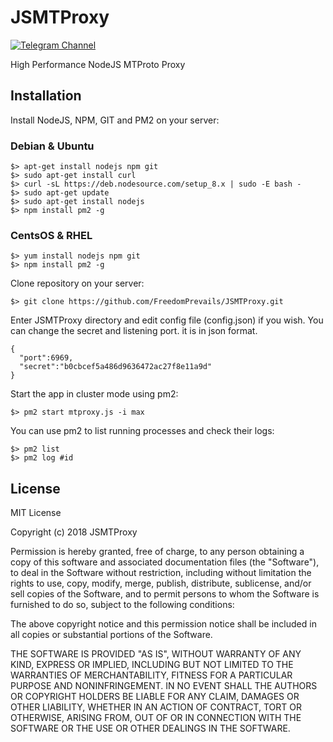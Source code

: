 # JSMTProxy
[![Telegram Channel](https://img.shields.io/badge/Channel-Telegram-blue.svg)](https://t.me/JSMTProxy)

High Performance NodeJS MTProto Proxy

## Installation

Install NodeJS, NPM, GIT and PM2 on your server:

### Debian & Ubuntu
```
$> apt-get install nodejs npm git
$> sudo apt-get install curl
$> curl -sL https://deb.nodesource.com/setup_8.x | sudo -E bash -
$> sudo apt-get update
$> sudo apt-get install nodejs
$> npm install pm2 -g
```
### CentsOS & RHEL
```
$> yum install nodejs npm git
$> npm install pm2 -g
```
Clone repository on your server:
```
$> git clone https://github.com/FreedomPrevails/JSMTProxy.git
```
Enter JSMTProxy directory and edit config file (config.json) if you wish. You can change the secret and listening port. it is in json format.

    {
      "port":6969,
      "secret":"b0cbcef5a486d9636472ac27f8e11a9d"
    }
Start the app in cluster mode using pm2:
```
$> pm2 start mtproxy.js -i max
```
You can use pm2 to list running processes and check their logs:
```
$> pm2 list
$> pm2 log #id
```

## License

MIT License

Copyright (c) 2018 JSMTProxy

Permission is hereby granted, free of charge, to any person obtaining a copy
of this software and associated documentation files (the "Software"), to deal
in the Software without restriction, including without limitation the rights
to use, copy, modify, merge, publish, distribute, sublicense, and/or sell
copies of the Software, and to permit persons to whom the Software is
furnished to do so, subject to the following conditions:

The above copyright notice and this permission notice shall be included in all
copies or substantial portions of the Software.

THE SOFTWARE IS PROVIDED "AS IS", WITHOUT WARRANTY OF ANY KIND, EXPRESS OR
IMPLIED, INCLUDING BUT NOT LIMITED TO THE WARRANTIES OF MERCHANTABILITY,
FITNESS FOR A PARTICULAR PURPOSE AND NONINFRINGEMENT. IN NO EVENT SHALL THE
AUTHORS OR COPYRIGHT HOLDERS BE LIABLE FOR ANY CLAIM, DAMAGES OR OTHER
LIABILITY, WHETHER IN AN ACTION OF CONTRACT, TORT OR OTHERWISE, ARISING FROM,
OUT OF OR IN CONNECTION WITH THE SOFTWARE OR THE USE OR OTHER DEALINGS IN THE
SOFTWARE.
